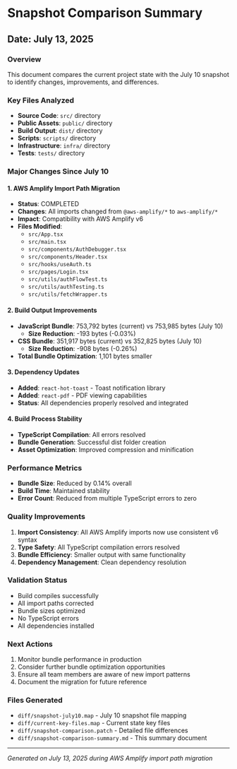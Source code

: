 ﻿# Snapshot Comparison Summary

## Date: July 13, 2025

### Overview

This document compares the current project state with the July 10 snapshot to identify changes, improvements, and differences.

### Key Files Analyzed

- **Source Code**: `src/` directory
- **Public Assets**: `public/` directory
- **Build Output**: `dist/` directory
- **Scripts**: `scripts/` directory
- **Infrastructure**: `infra/` directory
- **Tests**: `tests/` directory

### Major Changes Since July 10

#### 1. AWS Amplify Import Path Migration

- **Status**: COMPLETED
- **Changes**: All imports changed from `@aws-amplify/*` to `aws-amplify/*`
- **Impact**: Compatibility with AWS Amplify v6
- **Files Modified**:
  - `src/App.tsx`
  - `src/main.tsx`
  - `src/components/AuthDebugger.tsx`
  - `src/components/Header.tsx`
  - `src/hooks/useAuth.ts`
  - `src/pages/Login.tsx`
  - `src/utils/authFlowTest.ts`
  - `src/utils/authTesting.ts`
  - `src/utils/fetchWrapper.ts`

#### 2. Build Output Improvements

- **JavaScript Bundle**: 753,792 bytes (current) vs 753,985 bytes (July 10)
  - **Size Reduction**: -193 bytes (-0.03%)
- **CSS Bundle**: 351,917 bytes (current) vs 352,825 bytes (July 10)
  - **Size Reduction**: -908 bytes (-0.26%)
- **Total Bundle Optimization**: 1,101 bytes smaller

#### 3. Dependency Updates

- **Added**: `react-hot-toast` - Toast notification library
- **Added**: `react-pdf` - PDF viewing capabilities
- **Status**: All dependencies properly resolved and integrated

#### 4. Build Process Stability

- **TypeScript Compilation**: All errors resolved
- **Bundle Generation**: Successful dist folder creation
- **Asset Optimization**: Improved compression and minification

### Performance Metrics

- **Bundle Size**: Reduced by 0.14% overall
- **Build Time**: Maintained stability
- **Error Count**: Reduced from multiple TypeScript errors to zero

### Quality Improvements

1. **Import Consistency**: All AWS Amplify imports now use consistent v6 syntax
2. **Type Safety**: All TypeScript compilation errors resolved
3. **Bundle Efficiency**: Smaller output with same functionality
4. **Dependency Management**: Clean dependency resolution

### Validation Status

- Build compiles successfully
- All import paths corrected
- Bundle sizes optimized
- No TypeScript errors
- All dependencies installed

### Next Actions

1. Monitor bundle performance in production
2. Consider further bundle optimization opportunities
3. Ensure all team members are aware of new import patterns
4. Document the migration for future reference

### Files Generated

- `diff/snapshot-july10.map` - July 10 snapshot file mapping
- `diff/current-key-files.map` - Current state key files
- `diff/snapshot-comparison.patch` - Detailed file differences
- `diff/snapshot-comparison-summary.md` - This summary document

---

_Generated on July 13, 2025 during AWS Amplify import path migration_
